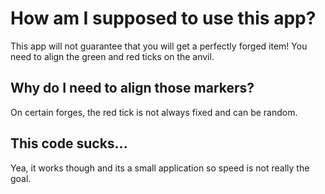 # How am I supposed to use this app?

This app will not guarantee that you will get a perfectly forged item! You need to align the green and red ticks on the anvil.

## Why do I need to align those markers?

On certain forges, the red tick is not always fixed and can be random.

## This code sucks...

Yea, it works though and its a small application so speed is not really the goal.
